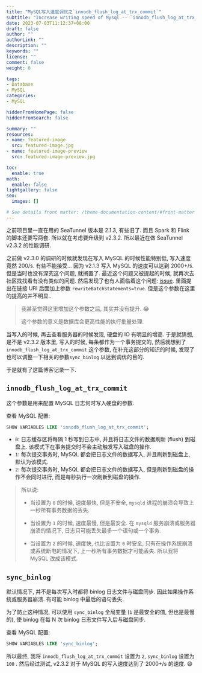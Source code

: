 ```yaml
---
title: "MySQL写入速度调优之`innodb_flush_log_at_trx_commit`"
subtitle: "Increase writing speed of Mysql -- `innodb_flush_log_at_trx_commit`"
date: 2023-07-03T11:12:37+08:00
draft: false
author: ""
authorLink: ""
description: ""
keywords: ""
license: ""
comment: false
weight: 0

tags:
- Database
- MySQL
categories:
- MySQL

hiddenFromHomePage: false
hiddenFromSearch: false

summary: ""
resources:
- name: featured-image
  src: featured-image.jpg
- name: featured-image-preview
  src: featured-image-preview.jpg

toc:
  enable: true
math:
  enable: false
lightgallery: false
seo:
  images: []

# See details front matter: /theme-documentation-content/#front-matter
---
```


<!--more-->



之前项目里一直在用的 SeaTunnel 版本是 2.1.3, 有些旧了. 而且 Spark 和 Flink 的脚本还要写两套. 所以就在考虑要升级到 v2.3.2. 所以最近在做  SeaTunnel v2.3.2 的性能调研. 



之前做 v2.3.0 的调研的时候就发现在写入 MySQL 的时候性能特别低, 写入速度竟然 200/s. 有些不能接受... 因为 v2.1.3 写入 MySQL 的速度可以达到 2000+/s. 但是当时也没有深究这个问题, 就搁置了. 最近这个问题又被提起的时候, 就再次去社区找找看有没有类似的问题. 然后发现了也有人面临着这个问题: [issue](https://github.com/apache/seatunnel/issues/4658). 里面提出在链接 URI 后面加上参数 `rewriteBatchStatements=true`. 但是这个参数在这里的提高的并不明显.. 

> 我甚至觉得这里增加这个参数之后, 其实并没有提升. 😂
>
> 这个参数的意义是数据库会更高性能的执行批量处理. 



当写入的时候, 再去查看服务器的时候发现, 硬盘的 IO 有明显的增高. 于是就猜想, 是不是 v2.3.2 版本里, 写入的时候, 每条都作为一个事务提交的, 然后就想到了 `innodb_flush_log_at_trx_commit` 这个参数, 在补充这部分的知识的时候, 发现了也可以调整一下相关的参数`sync_binlog` 以达到调优的目的. 



于是就有了这篇博客记录一下. 



## `innodb_flush_log_at_trx_commit`

这个参数是用来配置 MySQL 日志何时写入硬盘的参数. 



查看 MySQL 配置: 

```sql
SHOW VARIABLES LIKE 'innodb_flush_log_at_trx_commit';
```



* `0`: 日志缓存区将每隔 1 秒写到日志中, 并且将日志文件的数据刷新 (flush) 到磁盘上. 该模式下在事务提交时不会主动触发写入磁盘的操作. 
* `1`: 每次提交事务时, MySQL 都会把日志文件的数据写入, 并且刷新到磁盘上, 默认为该模式.
* `2`: 每次提交事务时, MySQL 都会把日志文件的数据写入, 但是刷新到磁盘的操作不会同时进行, 而是每秒执行一次刷新到磁盘的操作. 

> 所以说:
>
> * 当设置为 `0` 的时候, 速度最快, 但是不安全, `mysqld` 进程的崩溃会导致上一秒所有事务数据的丢失.
>
> * 当设置为 `1` 的时候, 速度最慢, 但是最安全. 在 `mysqld` 服务崩溃或服务器崩溃的情况下, 日志只可能丢失最多一个语句或一个事务. 
>
> * 当设置为 `2` 的时候, 速度快, 也比设置为 `0` 时安全, 只有在操作系统崩溃或系统断电的情况下, 上一秒所有事务数据才可能丢失. 所以我将 MySQL 改成该模式. 



## `sync_binlog`

默认情况下, 并不是每次写入时都将 binlog 日志文件与磁盘同步. 因此如果操作系统或服务器崩溃. 有可能 binlog 中最后的语句丢失. 

为了防止这种情况, 可以使用 `sync_binlog` 全局变量 (`1` 是最安全的值, 但也是最慢的), 使 binlog 在每 N 次 binlog 日志文件写入后与磁盘同步. 



查看 MySQL 配置: 

```sql
SHOW VARIABLES LIKE 'sync_binlog';
```



所以最终, 我将 `innodb_flush_log_at_trx_commit` 设置为 `2`, `sync_binlog` 设置为 `100` . 然后经过测试, v2.3.2 对于 MySQL 的写入速度达到了 2000+/s 的速度. 😄
